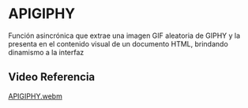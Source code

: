 # APIGIPHY 
Función asincrónica que extrae una imagen GIF aleatoria de GIPHY y la presenta en el contenido visual de un documento HTML, brindando dinamismo a la interfaz

## Video Referencia 
[APIGIPHY.webm](https://github.com/JDevWill/APIGIPHY/assets/47118243/de6c37e0-d594-4ced-839e-f73261d3b79e)
